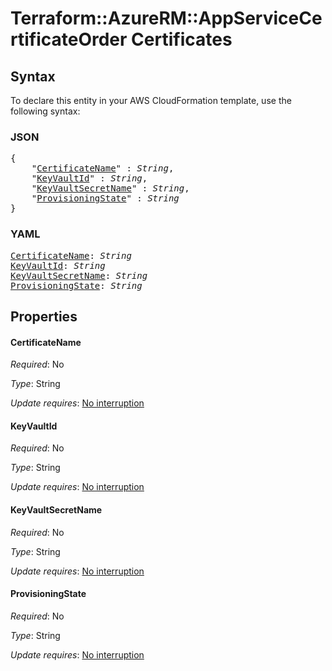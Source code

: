 # Terraform::AzureRM::AppServiceCertificateOrder Certificates

## Syntax

To declare this entity in your AWS CloudFormation template, use the following syntax:

### JSON

<pre>
{
    "<a href="#certificatename" title="CertificateName">CertificateName</a>" : <i>String</i>,
    "<a href="#keyvaultid" title="KeyVaultId">KeyVaultId</a>" : <i>String</i>,
    "<a href="#keyvaultsecretname" title="KeyVaultSecretName">KeyVaultSecretName</a>" : <i>String</i>,
    "<a href="#provisioningstate" title="ProvisioningState">ProvisioningState</a>" : <i>String</i>
}
</pre>

### YAML

<pre>
<a href="#certificatename" title="CertificateName">CertificateName</a>: <i>String</i>
<a href="#keyvaultid" title="KeyVaultId">KeyVaultId</a>: <i>String</i>
<a href="#keyvaultsecretname" title="KeyVaultSecretName">KeyVaultSecretName</a>: <i>String</i>
<a href="#provisioningstate" title="ProvisioningState">ProvisioningState</a>: <i>String</i>
</pre>

## Properties

#### CertificateName

_Required_: No

_Type_: String

_Update requires_: [No interruption](https://docs.aws.amazon.com/AWSCloudFormation/latest/UserGuide/using-cfn-updating-stacks-update-behaviors.html#update-no-interrupt)

#### KeyVaultId

_Required_: No

_Type_: String

_Update requires_: [No interruption](https://docs.aws.amazon.com/AWSCloudFormation/latest/UserGuide/using-cfn-updating-stacks-update-behaviors.html#update-no-interrupt)

#### KeyVaultSecretName

_Required_: No

_Type_: String

_Update requires_: [No interruption](https://docs.aws.amazon.com/AWSCloudFormation/latest/UserGuide/using-cfn-updating-stacks-update-behaviors.html#update-no-interrupt)

#### ProvisioningState

_Required_: No

_Type_: String

_Update requires_: [No interruption](https://docs.aws.amazon.com/AWSCloudFormation/latest/UserGuide/using-cfn-updating-stacks-update-behaviors.html#update-no-interrupt)

